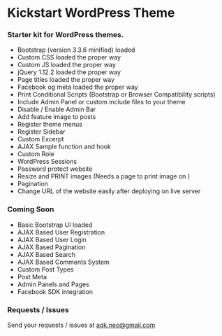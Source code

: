 Kickstart WordPress Theme
===========

### Starter kit for WordPress themes.

* Bootstrap (version 3.3.6 minified) loaded
* Custom CSS loaded the proper way 
* Custom JS loaded the proper way 
* jQuery 1.12.2 loaded the proper way
* Page titles loaded the proper way
* Facebook og meta loaded the proper way 
* Print Conditional Scripts (Bootstrap or Browser Compatibility scripts) 
* Include Admin Panel or custom include files to your theme 
* Disable / Enable Admin Bar 
* Add feature image to posts 
* Register theme menus 
* Register Sidebar 
* Custom Excerpt 
* AJAX Sample function and hook 
* Custom Role 
* WordPress Sessions 
* Password protect website 
* Resize and PRINT images (Needs a page to print image on ) 
* Pagination 
* Change URL of the website easily after deploying on live server 

### Coming Soon

* Basic Bootstrap UI loaded
* AJAX Based User Registration
* AJAX Based User Login
* AJAX Based Pagination
* AJAX Based Search
* AJAX Based Comments System
* Custom Post Types
* Post Meta
* Admin Panels and Pages
* Facebook SDK integration

### Requests / Issues

Send your requests / issues at aqk.neo@gmail.com